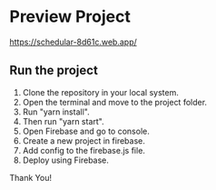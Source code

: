 # Preview Project
https://schedular-8d61c.web.app/

## Run the project
1. Clone the repository in your local system. 
2. Open the terminal and move to the project folder.
3. Run "yarn install".
4. Then run "yarn start".
5. Open Firebase and go to console.
6. Create a new project in firebase.
7. Add config to the firebase.js file.
8. Deploy using Firebase. 




Thank You!
